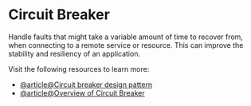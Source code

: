 # Circuit Breaker

Handle faults that might take a variable amount of time to recover from, when connecting to a remote service or resource. This can improve the stability and resiliency of an application.

Visit the following resources to learn more:

- [@article@Circuit breaker design pattern](https://en.wikipedia.org/wiki/Circuit_breaker_design_pattern)
- [@article@Overview of Circuit Breaker](https://medium.com/geekculture/design-patterns-for-microservices-circuit-breaker-pattern-276249ffab33)